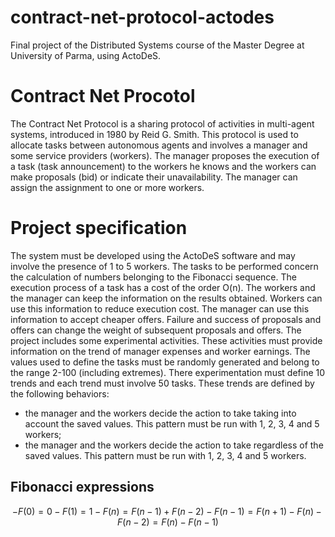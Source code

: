 # contract-net-protocol-actodes
Final project of the Distributed Systems course of the Master Degree at University of Parma, using ActoDeS.

# Contract Net Procotol
The Contract Net Protocol is a sharing protocol of activities in multi-agent systems, introduced in 1980 by Reid G. Smith. This protocol is
used to allocate tasks between autonomous agents and involves a manager and some service providers (workers). The manager proposes the execution of a task (task announcement) to the workers he knows and the workers can make proposals (bid) or indicate their unavailability. The manager can assign the assignment to one or more workers.

# Project specification
The system must be developed using the ActoDeS software and may involve the presence of 1 to 5 workers. The tasks to be performed concern the calculation of numbers belonging to the Fibonacci sequence. The execution process of a task has a cost of the order O(n). The workers and the manager can keep the information on the results obtained. Workers can use this information to reduce execution cost. The manager can use this information to accept cheaper offers. Failure and success of proposals and offers can change the weight of subsequent proposals and offers. The project includes some experimental activities. These activities must provide information on the trend of manager expenses and worker earnings. The values used to define the tasks must be randomly generated and belong to the range 2-100 (including extremes). There experimentation must define 10 trends and each trend must involve 50 tasks. These trends are defined by the following behaviors:
  - the manager and the workers decide the action to take taking into account the saved values. This pattern must be run with 1, 2, 3, 4 and 5 workers;
  - the manager and the workers decide the action to take regardless of the saved values. This pattern must be run with 1, 2, 3, 4 and 5 workers.
 
## Fibonacci expressions
```math
  - F(0) = 0
  - F(1) = 1
  - F(n) = F(n-1) + F(n-2)
  - F(n-1) = F(n+1) - F(n)
  - F(n-2) = F(n) - F(n-1)
```
  

